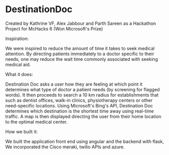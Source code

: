 # DestinationDoc
Created by Kathrine VF, Alex Jabbour and Parth Sareen as a Hackathon Project for McHacks 6 (Won Microsoft's Prize)

Inspiration:

We were inspired to reduce the amount of time it takes to seek medical attention. By directing patients immediately to a doctor specific to their needs, one may reduce the wait time commonly associated with seeking medical aid.

What it does:

Destination Doc asks a user how they are feeling at which point it determines what type of doctor a patient needs (by screening for flagged words). It then proceeds to search a 10 km radius for establishments that such as dentist offices, walk-in clinics, physiotherapy centers or other need-specific locations. Using Microsoft's Bing's API, Destination Doc determines which destination is the shortest time away using real-time traffic. A map is then displayed directing the user from their home location to the optimal medical center.

How we built it:

We built the application front end using angular and the backend with flask, We incorporated the Cisco meraki, twilio APIs and azure.
